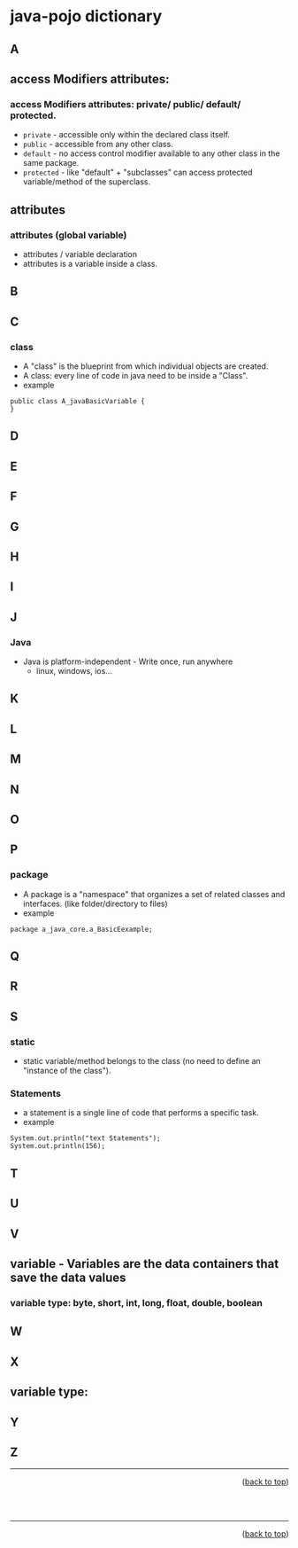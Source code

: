 <a name="topage"></a>

# java-pojo dictionary

## A

## access Modifiers attributes: 
### access Modifiers attributes: private/ public/ default/ protected.
* `private` - accessible only within the declared class itself.
* `public` - accessible from any other class.
* `default` -  no access control modifier available to any other class in the same package.
* `protected` - like "default" + "subclasses" can access protected variable/method of the superclass.

## attributes 
### attributes (global variable) 
* attributes / variable declaration
* attributes is a variable inside a class.
## B
## C
###  class
* A "class" is the blueprint from which individual objects are created.
* A class: every line of code in java need to be inside a "Class". 
* example
```
public class A_javaBasicVariable {
}
```
## D
## E
## F
## G
## H
## I
## J
### Java
* Java is platform-independent - Write once, run anywhere
   * linux, windows, ios... 
## K
## L
## M
## N
## O
## P
### package
* A package is a "namespace" that organizes a set of related classes and interfaces. (like folder/directory to files)
* example
```
package a_java_core.a_BasicEexample;
```
## Q
## R
## S
### static 
*  static variable/method belongs to the class (no need to define an "instance of the class").
### Statements
* a statement is a single line of code that performs a specific task.
* example
```
System.out.println("text Statements");
System.out.println(156);
```

## T 
## U
## V
## variable - Variables are the data containers that save the data values
### variable type: byte, short, int, long, float, double, boolean

## W
## X
## variable type: 
## Y
## Z


----

<p align="right">(<a href="#topage">back to top</a>)</p>
<br/>
<br/>


----

<p align="right">(<a href="#topage">back to top</a>)</p>
<br/>
<br/>
